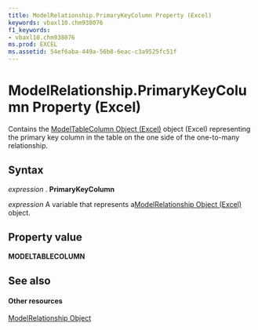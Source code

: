 ```yaml
---
title: ModelRelationship.PrimaryKeyColumn Property (Excel)
keywords: vbaxl10.chm938076
f1_keywords:
- vbaxl10.chm938076
ms.prod: EXCEL
ms.assetid: 54ef6aba-449a-56b8-6eac-c3a9525fc51f
---
```



# ModelRelationship.PrimaryKeyColumn Property (Excel)

Contains the [ModelTableColumn Object (Excel)](modeltablecolumn-object-excel.md) object (Excel) representing the primary key column in the table on the one side of the one-to-many relationship.


## Syntax

 _expression_ . **PrimaryKeyColumn**

 _expression_ A variable that represents a[ModelRelationship Object (Excel)](modelrelationship-object-excel.md) object.


## Property value

 **MODELTABLECOLUMN**


## See also


#### Other resources



[ModelRelationship Object](modelrelationship-object-excel.md)

